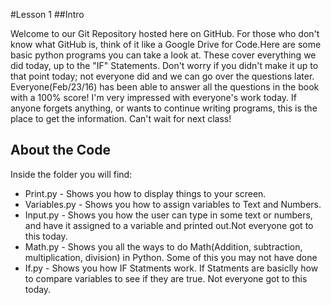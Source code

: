 #Lesson 1
##Intro

Welcome to our Git Repository hosted here on GitHub. For those who don't know what GitHub is, think of it like a Google Drive for Code.Here are some basic python programs you can take a look at. These cover everything we did today, up to the "IF" Statements. Don't worry if you didn't make it up to that point today; not everyone did and we can go over the questions later. Everyone(Feb/23/16) has been able to answer all the questions in the book with a 100% score! I'm very impressed with everyone's work today. If anyone forgets anything, or wants to continue writing programs, this is the place to get the information. Can't wait for next class! 

## About the Code
Inside the folder you will find:

* Print.py - Shows you how to display things to your screen.
* Variables.py - Shows you how to assign variables to Text and Numbers.
* Input.py - Shows you how the user can type in some text or numbers, and have it assigned to a variable and printed out.Not everyone got to this today. 
* Math.py - Shows you all the ways to do Math(Addition, subtraction, multiplication, division) in Python. Some of this you may not have done 
* If.py - Shows you how IF Statments work. If Statments are basiclly how to compare variables to see if they are true. Not everyone got to this today. 
